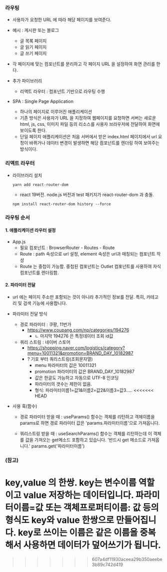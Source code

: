 ### 라우팅

- 사용자가 요청한 URL 에 따라 해당 페이지를 보여준다.

- 예시 : 게시판 또는 블로그
    + 글 목록 페이지
    + 글 읽기 페이지
    + 글 쓰기 페이지

- 각 페이지에 맞는 컴포넌트를 분리하고 각 페이지 URL 을 설정하여 화면 관리를 한다.

- 추가 파이브러리
    + 리액트 라우터 : 컴포넌트 기반으로 라우팅 수행

- SPA : Single Page Application
    + 하나의 페이지로 이루어진 애플리케이션
    + 기존 방식은 사용자가 URL 을 지정하여 웹페이지를 요청하면 서버는 새로운 html, js, css, 이미지 파일 등의 리소스를 사용자 브라우저에 전달하여 화면에 보이도록 한다.
    + 단일 페이지 애플리케이션은 처음 서버에서 받은 index.html 페이지에서 url 요청이 바뀌거나 데이터 변경이 발생하면 해당 컴포넌트를 렌더링 하여 보여주는 방식이다. 

### 리액트 라우터 

- 라이브러리 설치

    `yarn add react-router-dom`

    + react 19버전. node.js 버전과 test 패키지가 react-router-dom 과 충돌.
      
    `npm install react-router-dom history --force`


### 라우팅 순서 

#### 1. 애플리케이션 라우터 설정
- App.js 
    + 필요 컴포넌트 : BrowserRouter - Routes - Route
    + Route : path 속성으로 url 설정, element 속성은 url과 매칭되는 컴포넌트 작성
    + Route 는 중첩이 가능함. 중첩된 컴포넌트는 Outlet 컴포넌트를
    사용하여 자식 컴포넌트를 렌더링함.

#### 2. 파라미터 전달

- url 에는 페이지 주소만 포함되는 것이 아니라 추가적인 정보를 전달. 특히, 카테고리 및 검색 기능에 사용합니다.

- 파라미터 전달 방식

    + 경로 파라미터 : 쿠팡, 11번가
        - https://www.coupang.com/np/categories/194276
            - ㄴ 마지막 194276 은 특정데이터 조회 id값
    + 쿼리 스트링 : 네이버 스토어 
        - https://shopping.naver.com/logistics/category?menu=10011321&promotion=BRAND_DAY_10182987
        - ? 기호 부터 쿼리스트링(조회문자열)
            + menu 파라미터의 값은 10011321
            + promotion 파라미터의 값은 BRAND_DAY_10182987
            + 값은 한글도 가능하고 자동으로 UTF-8 인코딩
            + 파라미터의 갯수는 제한이 없음. 
            + 형식: 파라미터이름1=값1&이름2=값2&이름3=값3.....
<<<<<<< HEAD

- 사용 훅(함수)

    + 경로 파라미터 받을 때 : useParams() 함수는 객체를 리턴하고 객체이름을 params로 하면 경로 파라미터 값은 'params.파라미터이름'으로 가져옵니다.

    + 쿼리스트링 받을 때 : useSearchParams() 함수는 객체를 리턴하는데 이 객체를
    값을 가져오는 get메소드 포함하고 있습니다. '반드시 get 메소드로 가져옵니다.'
    params.get('파라미터이름') 

### (참고)

key,value 의 한쌍.  key는 변수이름 역할이고 value 저장하는 데이터입니다. 파라미터이름=값 또는 객체프로퍼티이름: 값 등의 형식도
key와 value 한쌍으로 만들어집니다. key로 쓰이는 이름은 같은 이름을 중복해서 사용하면 데이터가 덮어쓰기가 됩니다.
=======
>>>>>>> 607a4df11930aceea29b350aeebe3b89c742d419
